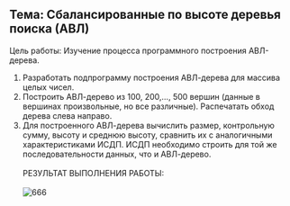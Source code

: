 ## Тема: Сбалансированные по высоте деревья поиска (АВЛ)
Цель работы: Изучение процесса программного построения АВЛ-дерева.
1. Разработать подпрограмму построения АВЛ-дерева для массива целых чисел.
2. Построить АВЛ-дерево из 100, 200,…, 500 вершин (данные в вершинах произвольные, но все различные). Распечатать обход дерева слева направо.
3. Для построенного АВЛ-дерева вычислить размер, контрольную сумму, высоту и среднюю высоту, сравнить их с аналогичными характеристиками ИСДП. ИСДП необходимо строить для той же последовательности данных, что и АВЛ-дерево.
<br><br>РЕЗУЛЬТАТ ВЫПОЛНЕНИЯ РАБОТЫ:<br><br>
![666](https://github.com/pirocsilin/educational/assets/97364957/689de3a4-6d51-45df-b7f7-99bb301d5959)
